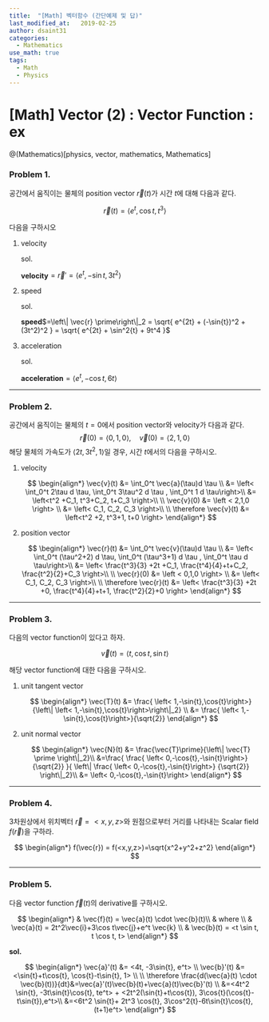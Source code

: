 ```yaml
---
title:  "[Math] 벡터함수 (간단예제 및 답)"
last_modified_at:   2019-02-25
author: dsaint31
categories: 
  - Mathematics
use_math: true
tags: 
  - Math 
  - Physics
---
```


# [Math] Vector (2) : Vector Function : ex
@(Mathematics)[physics, vector, mathematics, Mathematics]

### Problem 1. 

공간에서 움직이는 물체의 position vector $\vec{r}(t)$가 시간 $t$에 대해 다음과 같다.

$$\vec{r}(t)=\left< e^t, \cos{t}, t^3\right>$$

다음을 구하시오

1. velocity

	sol. 

	**velocity**$= \vec{r} \prime = \left< e^t, -\sin{t}, 3t^2\right>$

2. speed

	sol.
 
	**speed**$=\left\| \vec{r} \prime\right\|_2 = \sqrt{ e^{2t} + (-\sin{t})^2 + (3t^2)^2 }  = \sqrt{ e^{2t} + \sin^2{t} + 9t^4 }$

3. acceleration
	
	sol. 
	
	**acceleration**$=\left< e^t, -\cos{t}, 6t\right>$  

---

### Problem 2. 
공간에서 움직이는 물체의 $t=0$에서 position vector와 velocity가 다음과 같다.
$$ \vec{r}(0)=\left< 0,1,0\right> , \quad \vec{v}(0)=\left < 2,1,0 \right> $$
해당 물체의 가속도가 $\left< 2t,3t^2, 1\right>$일 경우, 시간 $t$에서의 다음을 구하시오.

1. velocity

	$$
	\begin{align*}
	\vec{v}(t) &= \int_0^t \vec{a}(\tau)d \tau \\
	&= \left< \int_0^t 2\tau d \tau, \int_0^t 3\tau^2 d \tau , \int_0^t 1 d \tau\right>\\
	&= \left<t^2 +C_1, t^3+C_2, t+C_3 \right>\\
	\\
	\vec{v}(0) &=  \left < 2,1,0 \right> \\
	&= \left< C_1, C_2, C_3 \right>\\
	\\
	\therefore \vec{v}(t) &= \left<t^2 +2, t^3+1, t+0 \right>
	\end{align*}
	$$

2. position vector
	
	$$
	\begin{align*}
	\vec{r}(t) &= \int_0^t \vec{v}(\tau)d \tau \\
	&= \left< \int_0^t (\tau^2+2) d \tau, \int_0^t (\tau^3+1) d \tau , \int_0^t \tau d \tau\right>\\
	&= \left< \frac{t^3}{3} +2t +C_1, \frac{t^4}{4}+t+C_2, \frac{t^2}{2}+C_3 \right>\\
	\\
	\vec{r}(0) &=  \left < 0,1,0 \right> \\
	&= \left< C_1, C_2, C_3 \right>\\
	\\
	\therefore \vec{r}(t) &=  \left< \frac{t^3}{3} +2t +0, \frac{t^4}{4}+t+1, \frac{t^2}{2}+0 \right>
	\end{align*}
	$$

---

### Problem 3. 

다음의 vector function이 있다고 하자.

$$
\vec{v}(t) = \left< t, \cos{t}, \sin{t}\right>
$$

해당 vector function에 대한 다음을 구하시오.

1. unit tangent vector

	$$
	\begin{align*}
	\vec{T}(t) &= \frac{ \left< 1,-\sin{t},\cos{t}\right>}{\left\| \left< 1,-\sin{t},\cos{t}\right>\right\|_2} \\
	&= \frac{ \left< 1,-\sin{t},\cos{t}\right>}{\sqrt{2}}
	\end{align*}
	$$

2. unit normal vector

	$$
	\begin{align*}
	\vec{N}(t) &= \frac{\vec{T}\prime}{\left\| \vec{T} \prime \right\|_2}\\
	&=\frac{
	\frac{ \left< 0,-\cos{t},-\sin{t}\right>} {\sqrt{2}}
	}{ \left\|
	\frac{ \left< 0,-\cos{t},-\sin{t}\right>} {\sqrt{2}} 
	\right\|_2}\\
	&= \left< 0,-\cos{t},-\sin{t}\right>	\end{align*}
	$$

---

### Problem 4. 

3차원상에서  위치벡터 $\vec{r}=<x,y,z>$와 원점으로부터 거리를 나타내는 Scalar field $f(\vec{r})$을 구하라.

$$
\begin{align*}
f(\vec{r}) = f(<x,y,z>)=\sqrt{x^2+y^2+z^2}
\end{align*}
$$

---

### Problem 5.

다음 vector function $\vec{f}(t)$의 derivative를 구하시오.

$$
\begin{align*}
& \vec{f}(t) = \vec{a}(t) \cdot \vec{b}(t)\\
& where \\
& \vec{a}(t) = 2t^2\vec{i}+3\cos t\vec{j}+e^t \vec{k} \\
& \vec{b}(t) = <t \sin t, t \cos t, t>
\end{align*}
$$

**sol.**

$$
\begin{align*}
\vec{a}'(t) &= <4t, -3\sin{t}, e^t> \\
\vec{b}'(t) &= <\sin{t}+t\cos{t}, \cos{t}-t\sin{t}, 1> \\
\\
\therefore
\frac{d(\vec{a}(t) \cdot \vec{b}(t))}{dt}&=\vec{a}'(t)\vec{b}(t)+\vec{a}(t)\vec{b}'(t) \\
&=<4t^2 \sin{t}, -3t\sin{t}\cos{t}, te^t> + <2t^2(\sin{t}+t\cos{t}), 3\cos{t}(\cos{t}-t\sin{t}),e^t>\\
&=<6t^2 \sin{t}+ 2t^3 \cos{t}, 3\cos^2{t}-6t\sin{t}\cos{t},(t+1)e^t>
\end{align*}
$$

